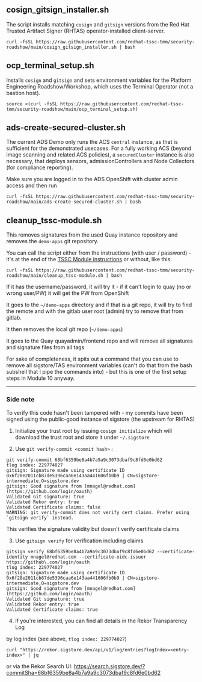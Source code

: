 ## cosign_gitsign_installer.sh

The script installs matching `cosign` and `gitsign` versions from the Red Hat Trusted Artifact Signer (RHTAS) operator-installed client-server.

```
curl -fsSL https://raw.githubusercontent.com/redhat-tssc-tmm/security-roadshow/main/cosign_gitsign_installer.sh | bash
```

## ocp_terminal_setup.sh

Installs `cosign` and `gitsign` and sets environment variables for the Platform Engineering Roadshow/Workshop, which uses the Terminal Operator (not a bastion host).

```
source <(curl -fsSL https://raw.githubusercontent.com/redhat-tssc-tmm/security-roadshow/main/ocp_terminal_setup.sh)
```

## ads-create-secured-cluster.sh

The current ADS Demo only runs the ACS `central` instance, as that is sufficient for the demonstrated usecases. For a fully working ACS (beyond image scanning and related ACS policies), a `securedCluster` instance is also necessary, that deploys sensors, admissionControllers and Node Collectors (for compliance reporting).

Make sure you are logged in to the ADS OpenShift with cluster admin access and then run

```
curl -fsSL https://raw.githubusercontent.com/redhat-tssc-tmm/security-roadshow/main/ads-create-secured-cluster.sh | bash
```


## cleanup_tssc-module.sh 

This removes signatures from the used Quay instance repository and removes the `demo-apps` git repository. 

You can call the script either from the instructions (with user / password) - it's at the end of the [TSSC Module instructions](https://github.com/mfosterrox/openshift-security-roadshow/blob/main/content/modules/ROOT/pages/10-tssc.adoc) or without, like this: 
```
curl -fsSL https://raw.githubusercontent.com/redhat-tssc-tmm/security-roadshow/main/cleanup_tssc-module.sh | bash
``` 
If it has the username/password, it will try it - if it can't login to quay (no or wrong user/PW) it will get the PW from OpenShift

It goes to the `~/demo-apps` directory and if that is a git repo, it will try to find the remote and with the gitlab user root (admin) try to remove that from gitlab.

It then removes the local git repo (`~/demo-apps`)

It goes to the Quay quayadmin/frontend repo and will remove all signatures and signature files from all tags

For sake of completeness, it spits out a command that you can use to remove all sigstore/TAS environment variables (can't do that from the bash subshell that I pipe the commands into) - but this is one of the first setup steps in Module 10 anyway.



--- 


### Side note
To verify this code hasn't been tampered with - my commits have been signed using the public-good instance of sigstore (the upstream for RHTAS)

1) Initialize your trust root by issuing 
`cosign initialize`
which will download the trust root and store it under `~/.sigstore`

2) Use `git verify-commit <commit hash>` :

```
git verify-commit 68bf6359be8a4b7a9a9c3073dbaf9c8fd6e0bd62
tlog index: 229774027
gitsign: Signature made using certificate ID 0x6f28e2011cb87de5396caa6e143aa441606fb0b9 | CN=sigstore-intermediate,O=sigstore.dev
gitsign: Good signature from [mnagel@redhat.com](https://github.com/login/oauth)
Validated Git signature: true
Validated Rekor entry: true
Validated Certificate claims: false
WARNING: git verify-commit does not verify cert claims. Prefer using `gitsign verify` instead.
```

This verifies the signature validity but doesn't verify certificate claims 

3) Use `gitsign verify` for verification including claims

```
gitsign verify 68bf6359be8a4b7a9a9c3073dbaf9c8fd6e0bd62 --certificate-identity mnagel@redhat.com --certificate-oidc-issuer https://github\.com/login/oauth
tlog index: 229774027
gitsign: Signature made using certificate ID 0x6f28e2011cb87de5396caa6e143aa441606fb0b9 | CN=sigstore-intermediate,O=sigstore.dev
gitsign: Good signature from [mnagel@redhat.com](https://github.com/login/oauth)
Validated Git signature: true
Validated Rekor entry: true
Validated Certificate claims: true
``` 

4) If you're interested, you can find all details in the Rekor Transparency Log

by log index (see above, `tlog index: 229774027`)

```
curl "https://rekor.sigstore.dev/api/v1/log/entries?logIndex=<entry-index>" | jq
```

or via the Rekor Search UI: https://search.sigstore.dev/?commitSha=68bf6359be8a4b7a9a9c3073dbaf9c8fd6e0bd62 

